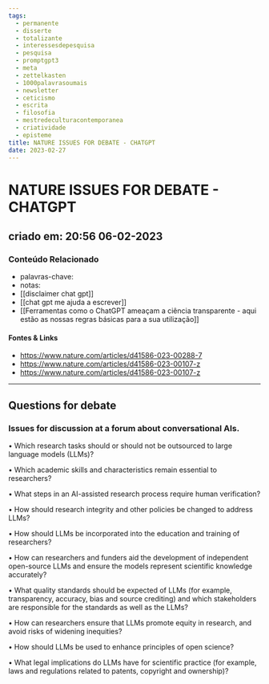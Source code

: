 ```yaml
---
tags:
  - permanente
  - disserte
  - totalizante
  - interessesdepesquisa
  - pesquisa
  - promptgpt3
  - meta
  - zettelkasten
  - 1000palavrasoumais
  - newsletter
  - ceticismo
  - escrita
  - filosofia
  - mestredeculturacontemporanea
  - criatividade
  - episteme
title: NATURE ISSUES FOR DEBATE - CHATGPT
date: 2023-02-27
---
```


# NATURE ISSUES FOR DEBATE - CHATGPT

## criado em: 20:56 06-02-2023

### Conteúdo Relacionado

- palavras-chave:
- notas: 
- [[disclaimer chat gpt]]
- [[chat gpt me ajuda a escrever]]
- [[Ferramentas como o ChatGPT ameaçam a ciência transparente - aqui estão as nossas regras básicas para a sua utilização]]

#### Fontes & Links

- https://www.nature.com/articles/d41586-023-00288-7
- https://www.nature.com/articles/d41586-023-00107-z
- https://www.nature.com/articles/d41586-023-00107-z
---

## Questions for debate

### Issues for discussion at a forum about conversational AIs.

• Which research tasks should or should not be outsourced to large language models (LLMs)?

• Which academic skills and characteristics remain essential to researchers?

• What steps in an AI-assisted research process require human verification?

• How should research integrity and other policies be changed to address LLMs?

• How should LLMs be incorporated into the education and training of researchers?

• How can researchers and funders aid the development of independent open-source LLMs and ensure the models represent scientific knowledge accurately?

• What quality standards should be expected of LLMs (for example, transparency, accuracy, bias and source crediting) and which stakeholders are responsible for the standards as well as the LLMs?

• How can researchers ensure that LLMs promote equity in research, and avoid risks of widening inequities?

• How should LLMs be used to enhance principles of open science?

• What legal implications do LLMs have for scientific practice (for example, laws and regulations related to patents, copyright and ownership)?
